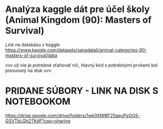 # Analýza kaggle dát pre účel školy (Animal Kingdom (90): Masters of Survival)
Link na databázu z kaggle
https://www.kaggle.com/datasets/sanadalali/animal-categories-90-masters-of-survival/data

vvv už nie je potrebné sťahovať nič, hlavný kód s potrebnými prvkami bol presunutý na disk   vvv

# PRIDANE SÚBORY - LINK NA DISK S NOTEBOOKOM 
https://drive.google.com/drive/folders/1wk0XNf8F2SaeuPzGO5-GSVTbLGh2TKdF?usp=sharing
